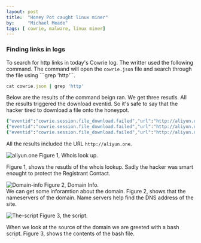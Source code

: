 ```yaml
---
layout: post
title:  "Honey Pot caught linux miner"
by:     "Michael Meade"
tags: [ cowrie, malware, linux miner]
---
```


### Finding links in logs
To search for http links in today's Cowrie log. The writter used the following command. The command will open the ```cowrie.json``` file and search through the file using ```grep 'http'``.

```ruby
cat cowrie.json | grep 'http' 

```
Below are the results of the command beign ran. We get three resutls. All the results triggered the download eventid. So it's safe to say that the hacker tired to download a file onto the honeypot.

```ruby
{"eventid":"cowrie.session.file_download.failed","url":"http://aliyun.one)","message":"Attempt to download file(s) from URL (http://aliyun.one)) failed","sensor":"0b4427e4fa94","timestamp":"2019-12-02T22:20:13.192017Z","src_ip":"172.17.0.1","session":"33f4195a1e28"}
{"eventid":"cowrie.session.file_download.failed","url":"http://aliyun.one)","message":"Attempt to download file(s) from URL (http://aliyun.one)) failed","sensor":"0b4427e4fa94","timestamp":"2019-12-02T22:20:13.242504Z","src_ip":"172.17.0.1","session":"c2c28e5f5a43"}
{"eventid":"cowrie.session.file_download.failed","url":"http://aliyun.one)","message":"Attempt to download file(s) from URL (http://aliyun.one)) failed","sensor":"0b4427e4fa94","timestamp":"2019-12-02T22:20:13.245058Z","src_ip":"172.17.0.1","session":"92257240bbc3"}
```
All the results included the URL ```http://aliyun.one```. 

![aliyun.one](https://i.imgur.com/EWFC16B.png=100x20)
Figure 1, Whois look up.<br>

Figure 1, shows the resutls of the whois lookup. Sadly the hacker was smart enought to protect the Registrant Contact. 

![Domain-info](https://i.imgur.com/vzIz8sr.png=100x20)
Figure 2, Domain Info.<br>
We can get some inforamtion about the domain. Figure 2, shows that the nameservers of the domain. Name servers help find the DNS address of the site.

![The-script](https://i.imgur.com/MBOjQI7.png=100x20)
Figure 3, the script.
 
When we look at the source of the domain we are greeted with a bash script. 
Figure 3, shows the contents of the bash file.


